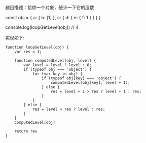 题目描述：给你一个对象，统计一下它的层数

const obj = {
    a: { b: [1] },
    c: { d: { e: { f: 1 } } }
}

console.log(loopGetLevel(obj)) // 4


实现如下:
```
function loopGetLevel(obj) {
    var res = 1;

    function computedLevel(obj, level) {
        var level = level ? level : 0;
        if (typeof obj === 'object') {
            for (var key in obj) {
                if (typeof obj[key] === 'object') {
                    computedLevel(obj[key], level + 1);
                } else {
                    res = level + 1 > res ? level + 1 : res;
                }
            }
        } else {
            res = level > res ? level : res;
        }
    }
    computedLevel(obj)

    return res
}

```